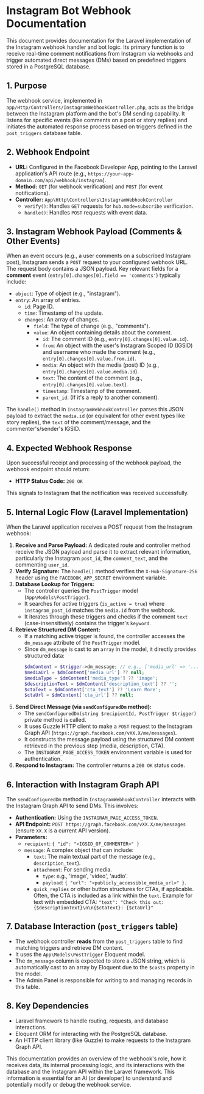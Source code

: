 # Instagram Bot Webhook Documentation

This document provides documentation for the Laravel implementation of the Instagram webhook handler and bot logic. Its primary function is to receive real-time comment notifications from Instagram via webhooks and trigger automated direct messages (DMs) based on predefined triggers stored in a PostgreSQL database.

## 1. Purpose

The webhook service, implemented in `app/Http/Controllers/InstagramWebhookController.php`, acts as the bridge between the Instagram platform and the bot's DM sending capability. It listens for specific events (like comments on a post or story replies) and initiates the automated response process based on triggers defined in the `post_triggers` database table.

## 2. Webhook Endpoint

*   **URL:** Configured in the Facebook Developer App, pointing to the Laravel application's API route (e.g., `https://your-app-domain.com/api/webhook/instagram`).
*   **Method:** `GET` (for webhook verification) and `POST` (for event notifications).
*   **Controller:** `App\Http\Controllers\InstagramWebhookController`
    *   `verify()`: Handles `GET` requests for `hub.mode=subscribe` verification.
    *   `handle()`: Handles `POST` requests with event data.

## 3. Instagram Webhook Payload (Comments & Other Events)

When an event occurs (e.g., a user comments on a subscribed Instagram post), Instagram sends a `POST` request to your configured webhook URL. The request body contains a JSON payload. Key relevant fields for a **comment** event (`entry[0].changes[0].field == 'comments'`) typically include:

*   `object`: Type of object (e.g., "instagram").
*   `entry`: An array of entries.
    *   `id`: Page ID.
    *   `time`: Timestamp of the update.
    *   `changes`: An array of changes.
        *   `field`: The type of change (e.g., "comments").
        *   `value`: An object containing details about the comment.
            *   `id`: The comment ID (e.g., `entry[0].changes[0].value.id`).
            *   `from`: An object with the user's Instagram Scoped ID (IGSID) and username who made the comment (e.g., `entry[0].changes[0].value.from.id`).
            *   `media`: An object with the media (post) ID (e.g., `entry[0].changes[0].value.media.id`).
            *   `text`: The content of the comment (e.g., `entry[0].changes[0].value.text`).
            *   `timestamp`: Timestamp of the comment.
            *   `parent_id`: (If it's a reply to another comment).

The `handle()` method in `InstagramWebhookController` parses this JSON payload to extract the `media.id` (or equivalent for other event types like story replies), the `text` of the comment/message, and the commenter's/sender's IGSID.

## 4. Expected Webhook Response

Upon successful receipt and processing of the webhook payload, the webhook endpoint should return:

*   **HTTP Status Code:** `200 OK`

This signals to Instagram that the notification was received successfully.

## 5. Internal Logic Flow (Laravel Implementation)

When the Laravel application receives a POST request from the Instagram webhook:

1.  **Receive and Parse Payload:** A dedicated route and controller method receive the JSON payload and parse it to extract relevant information, particularly the Instagram `post_id`, the `comment_text`, and the commenting `user_id`.
2.  **Verify Signature:** The `handle()` method verifies the `X-Hub-Signature-256` header using the `FACEBOOK_APP_SECRET` environment variable.
3.  **Database Lookup for Triggers:**
    *   The controller queries the `PostTrigger` model (`App\Models\PostTrigger`).
    *   It searches for active triggers (`is_active = true`) where `instagram_post_id` matches the `media.id` from the webhook.
    *   It iterates through these triggers and checks if the comment `text` (case-insensitively) contains the trigger's `keyword`.
4.  **Retrieve Structured DM Content:**
    *   If a matching active trigger is found, the controller accesses the `dm_message` attribute of the `PostTrigger` model.
    *   Since `dm_message` is cast to an `array` in the model, it directly provides structured data:
        ```php
        $dmContent = $trigger->dm_message; // e.g., ['media_url' => '...', 'media_type' => 'image', ...]
        $mediaUrl = $dmContent['media_url'] ?? null;
        $mediaType = $dmContent['media_type'] ?? 'image';
        $descriptionText = $dmContent['description_text'] ?? '';
        $ctaText = $dmContent['cta_text'] ?? 'Learn More';
        $ctaUrl = $dmContent['cta_url'] ?? null;
        ```
5.  **Send Direct Message (via `sendConfiguredDm` method):**
    *   The `sendConfiguredDm(string $recipientId, PostTrigger $trigger)` private method is called.
    *   It uses Guzzle HTTP client to make a `POST` request to the Instagram Graph API (`https://graph.facebook.com/vXX.X/me/messages`).
    *   It constructs the message payload using the structured DM content retrieved in the previous step (media, description, CTA).
    *   The `INSTAGRAM_PAGE_ACCESS_TOKEN` environment variable is used for authentication.
6.  **Respond to Instagram:** The controller returns a `200 OK` status code.

## 6. Interaction with Instagram Graph API

The `sendConfiguredDm` method in `InstagramWebhookController` interacts with the Instagram Graph API to send DMs. This involves:

*   **Authentication:** Using the `INSTAGRAM_PAGE_ACCESS_TOKEN`.
*   **API Endpoint:** `POST https://graph.facebook.com/vXX.X/me/messages` (ensure `XX.X` is a current API version).
*   **Parameters:**
    *   `recipient`: `{ "id": "<IGSID_OF_COMMENTER>" }`
    *   `message`: A complex object that can include:
        *   `text`: The main textual part of the message (e.g., `description_text`).
        *   `attachment`: For sending media.
            *   `type`: e.g., 'image', 'video', 'audio'.
            *   `payload`: `{ "url": "<publicly_accessible_media_url>" }`.
        *   `quick_replies` or other button structures for CTAs, if applicable. Often, the CTA is included as a link within the `text`.
          Example for text with embedded CTA:
          `"text": "Check this out: {$descriptionText}\n\n{$ctaText}: {$ctaUrl}"`

## 7. Database Interaction (`post_triggers` table)

*   The webhook controller **reads** from the `post_triggers` table to find matching triggers and retrieve DM content.
*   It uses the `App\Models\PostTrigger` Eloquent model.
*   The `dm_message` column is expected to store a JSON string, which is automatically cast to an array by Eloquent due to the `$casts` property in the model.
*   The Admin Panel is responsible for writing to and managing records in this table.

## 8. Key Dependencies

*   Laravel framework to handle routing, requests, and database interactions.
*   Eloquent ORM for interacting with the PostgreSQL database.
*   An HTTP client library (like Guzzle) to make requests to the Instagram Graph API.

This documentation provides an overview of the webhook's role, how it receives data, its internal processing logic, and its interactions with the database and the Instagram API within the Laravel framework. This information is essential for an AI (or developer) to understand and potentially modify or debug the webhook service.
